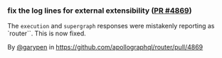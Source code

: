### fix the log lines for external extensibility ([PR #4869](https://github.com/apollographql/router/pull/4869))

The `execution` and `supergraph` responses were mistakenly reporting as `router``. This is now fixed.

By [@garypen](https://github.com/garypen) in https://github.com/apollographql/router/pull/4869